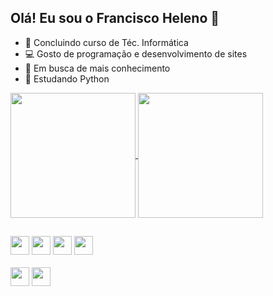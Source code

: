 ## Olá! Eu sou o Francisco Heleno 👋

- 🌱 Concluindo curso de Téc. Informática
- 💻 Gosto de programação e desenvolvimento de sites
- 📘 Em busca de mais conhecimento
- 🐍 Estudando Python


<a href="https://github.com/anuraghazra/github-readme-stats">
  <img height=200 align="center" src="https://github-readme-stats.vercel.app/api?username=fcoheleno&show_icons=true&theme=dark" />
</a>
<a href="https://github.com/anuraghazra/convoychat">
  <img height=200 align="center" src="https://github-readme-stats.vercel.app/api/top-langs?username=fcoheleno&layout=compact&langs_count=8&card_width=320&show_icons=true&theme=dark" />
</a>

##

<div diplay=flex>
  <img height="30" src="https://cdn.jsdelivr.net/gh/devicons/devicon@latest/icons/html5/html5-original.svg" />     
  <img height="30" src="https://cdn.jsdelivr.net/gh/devicons/devicon@latest/icons/css3/css3-original.svg" />
  <img height="30" src="https://cdn.jsdelivr.net/gh/devicons/devicon@latest/icons/javascript/javascript-original.svg" />
  <img height="30" src="https://cdn.jsdelivr.net/gh/devicons/devicon@latest/icons/python/python-original.svg" />
</div>
<br>
<a href="https://br.pinterest.com/franciscoheleno544/"><img height="30" src="https://aleen42.github.io/badges/src/pinterest.svg"></a>
<a href="https://www.instagram.com/fco.heleno_348/"><img height="30" src="https://img.shields.io/badge/Instagram-E4405F?style=for-the-badge&logo=instagram&logoColor=white"></a>
